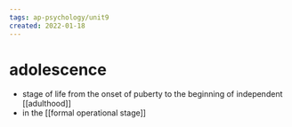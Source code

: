 ```yaml
---
tags: ap-psychology/unit9 
created: 2022-01-18
---
```


# adolescence

- stage of life from the onset of puberty to the beginning of independent [[adulthood]]
- in the [[formal operational stage]]

<!---->